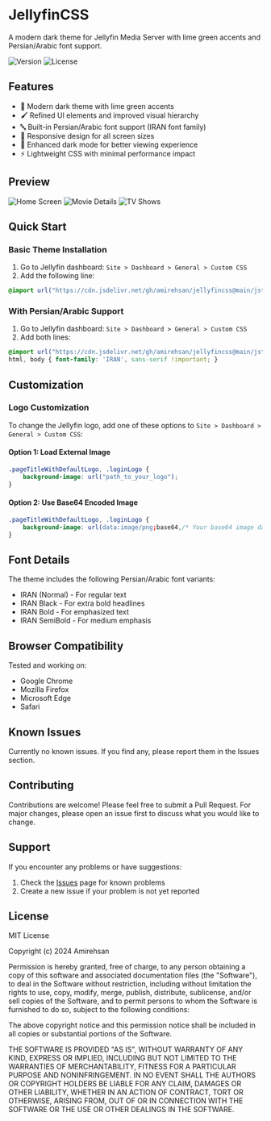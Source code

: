 # JellyfinCSS

A modern dark theme for Jellyfin Media Server with lime green accents and Persian/Arabic font support.

![Version](https://img.shields.io/badge/version-1.0.0-brightgreen)
![License](https://img.shields.io/badge/license-MIT-blue)

## Features

- 🎨 Modern dark theme with lime green accents
- 🖌️ Refined UI elements and improved visual hierarchy
- 🔤 Built-in Persian/Arabic font support (IRAN font family)
- 📱 Responsive design for all screen sizes
- 🌙 Enhanced dark mode for better viewing experience
- ⚡ Lightweight CSS with minimal performance impact

## Preview

![Home Screen](screenshots/homepage.png)
![Movie Details](screenshots/details.png)
![TV Shows](screenshots/shows.png)

## Quick Start

### Basic Theme Installation

1. Go to Jellyfin dashboard: `Site > Dashboard > General > Custom CSS`
2. Add the following line:
```css
@import url("https://cdn.jsdelivr.net/gh/amirehsan/jellyfincss@main/jstyles.css");
```

### With Persian/Arabic Support

1. Go to Jellyfin dashboard: `Site > Dashboard > General > Custom CSS`
2. Add both lines:
```css
@import url("https://cdn.jsdelivr.net/gh/amirehsan/jellyfincss@main/jstyles.css");
html, body { font-family: 'IRAN', sans-serif !important; }
```

## Customization

### Logo Customization

To change the Jellyfin logo, add one of these options to `Site > Dashboard > General > Custom CSS`:

#### Option 1: Load External Image
```css
.pageTitleWithDefaultLogo, .loginLogo {
    background-image: url("path_to_your_logo");
}
```

#### Option 2: Use Base64 Encoded Image
```css
.pageTitleWithDefaultLogo, .loginLogo {
    background-image: url(data:image/png;base64,/* Your base64 image data */);
}
```

## Font Details

The theme includes the following Persian/Arabic font variants:
- IRAN (Normal) - For regular text
- IRAN Black - For extra bold headlines
- IRAN Bold - For emphasized text
- IRAN SemiBold - For medium emphasis

## Browser Compatibility

Tested and working on:
- Google Chrome
- Mozilla Firefox
- Microsoft Edge
- Safari

## Known Issues

Currently no known issues. If you find any, please report them in the Issues section.

## Contributing

Contributions are welcome! Please feel free to submit a Pull Request. For major changes, please open an issue first to discuss what you would like to change.

## Support

If you encounter any problems or have suggestions:
1. Check the [Issues](../../issues) page for known problems
2. Create a new issue if your problem is not yet reported

## License

MIT License

Copyright (c) 2024 Amirehsan

Permission is hereby granted, free of charge, to any person obtaining a copy
of this software and associated documentation files (the "Software"), to deal
in the Software without restriction, including without limitation the rights
to use, copy, modify, merge, publish, distribute, sublicense, and/or sell
copies of the Software, and to permit persons to whom the Software is
furnished to do so, subject to the following conditions:

The above copyright notice and this permission notice shall be included in all
copies or substantial portions of the Software.

THE SOFTWARE IS PROVIDED "AS IS", WITHOUT WARRANTY OF ANY KIND, EXPRESS OR
IMPLIED, INCLUDING BUT NOT LIMITED TO THE WARRANTIES OF MERCHANTABILITY,
FITNESS FOR A PARTICULAR PURPOSE AND NONINFRINGEMENT. IN NO EVENT SHALL THE
AUTHORS OR COPYRIGHT HOLDERS BE LIABLE FOR ANY CLAIM, DAMAGES OR OTHER
LIABILITY, WHETHER IN AN ACTION OF CONTRACT, TORT OR OTHERWISE, ARISING FROM,
OUT OF OR IN CONNECTION WITH THE SOFTWARE OR THE USE OR OTHER DEALINGS IN THE
SOFTWARE.
